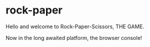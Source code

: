 # rock-paper

Hello and welcome to Rock-Paper-Scissors, THE GAME.

Now in the long awaited platform, the browser console!